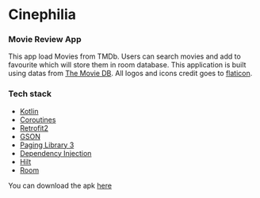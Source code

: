 # Cinephilia

<h3>Movie Review App</h3>

This app load Movies from TMDb. Users can search movies and add to favourite which will store them in room database.
This application is built using datas from [The Movie DB](https://developers.themoviedb.org/3).
All logos and icons credit goes to [flaticon](https://www.flaticon.com/).

<h3>Tech stack</h3>

- [Kotlin](https://kotlinlang.org/)
- [Coroutines](https://kotlinlang.org/docs/reference/coroutines-overview.html)
- [Retrofit2](https://github.com/square/retrofit)
- [GSON](https://github.com/google/gson)
- [Paging Library 3](https://developer.android.com/topic/libraries/architecture/paging)
- [Dependency Injection](https://developer.android.com/training/dependency-injection)
- [Hilt](https://dagger.dev/hilt/)
- [Room](https://developer.android.com/topic/libraries/architecture/room)

You can download the apk [here](https://drive.google.com/file/d/1IihIOrn4bqZo1KusLa0EYw8hFNGXFCI4/view?usp=sharing)
